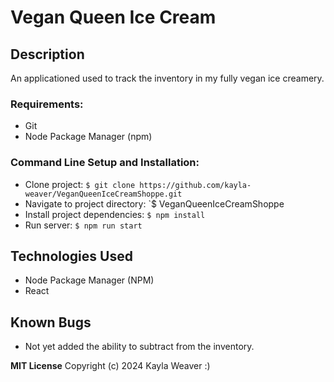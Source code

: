 # Vegan Queen Ice Cream

## Description
An applicationed used to track the inventory in my fully vegan ice creamery.

###  Requirements:
  * Git
  * Node Package Manager (npm)

### Command Line Setup and Installation:
* Clone project:  `$ git clone https://github.com/kayla-weaver/VeganQueenIceCreamShoppe.git`
* Navigate to project directory:  `$ VeganQueenIceCreamShoppe
* Install project dependencies: `$ npm install`
* Run server: `$ npm run start`

## Technologies Used
* Node Package Manager (NPM)
* React 

## Known Bugs
- Not yet added the ability to subtract from the inventory.

**MIT License**
Copyright (c) 2024 Kayla Weaver :)